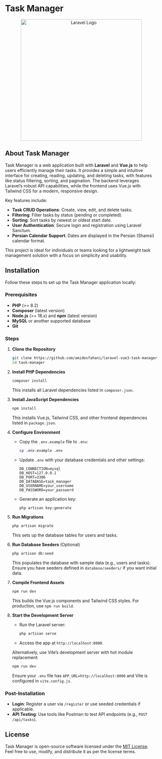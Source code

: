 # Task Manager

<p align="center">
  <a href="https://laravel.com" target="_blank">
    <img src="https://raw.githubusercontent.com/laravel/art/master/logo-lockup/5%20SVG/2%20CMYK/1%20Full%20Color/laravel-logolockup-cmyk-red.svg" width="400" alt="Laravel Logo">
  </a>
</p>

## About Task Manager

Task Manager is a web application built with **Laravel** and **Vue.js** to help users efficiently manage their tasks. It provides a simple and intuitive interface for creating, reading, updating, and deleting tasks, with features like status filtering, sorting, and pagination. The backend leverages Laravel’s robust API capabilities, while the frontend uses Vue.js with Tailwind CSS for a modern, responsive design.

Key features include:
- **Task CRUD Operations**: Create, view, edit, and delete tasks.
- **Filtering**: Filter tasks by status (pending or completed).
- **Sorting**: Sort tasks by newest or oldest start date.
- **User Authentication**: Secure login and registration using Laravel Sanctum.
- **Persian Calendar Support**: Dates are displayed in the Persian (Shamsi) calendar format.

This project is ideal for individuals or teams looking for a lightweight task management solution with a focus on simplicity and usability.

## Installation

Follow these steps to set up the Task Manager application locally:

### Prerequisites
- **PHP** (>= 8.2)
- **Composer** (latest version)
- **Node.js** (>= 18.x) and **npm** (latest version)
- **MySQL** or another supported database
- **Git**

### Steps

1. **Clone the Repository**
   ```bash
   git clone https://github.com/amidesfahani/laravel-vue3-task-manager.git
   cd task-manager
   ```

2. **Install PHP Dependencies**
   ```bash
   composer install
   ```
   This installs all Laravel dependencies listed in `composer.json`.

3. **Install JavaScript Dependencies**
   ```bash
   npm install
   ```
   This installs Vue.js, Tailwind CSS, and other frontend dependencies listed in `package.json`.

4. **Configure Environment**
   - Copy the `.env.example` file to `.env`:
     ```bash
     cp .env.example .env
     ```
   - Update `.env` with your database credentials and other settings:
     ```env
     DB_CONNECTION=mysql
     DB_HOST=127.0.0.1
     DB_PORT=3306
     DB_DATABASE=task_manager
     DB_USERNAME=your_username
     DB_PASSWORD=your_password
     ```
   - Generate an application key:
     ```bash
     php artisan key:generate
     ```

5. **Run Migrations**
   ```bash
   php artisan migrate
   ```
   This sets up the database tables for users and tasks.

6. **Run Database Seeders** (Optional)
   ```bash
   php artisan db:seed
   ```
   This populates the database with sample data (e.g., users and tasks). Ensure you have seeders defined in `database/seeders/` if you want initial data.

7. **Compile Frontend Assets**
   ```bash
   npm run dev
   ```
   This builds the Vue.js components and Tailwind CSS styles. For production, use `npm run build`.

8. **Start the Development Server**
   - Run the Laravel server:
     ```bash
     php artisan serve
     ```
   - Access the app at `http://localhost:8000`.

   Alternatively, use Vite’s development server with hot module replacement:
   ```bash
   npm run dev
   ```
   Ensure your `.env` file has `APP_URL=http://localhost:8000` and Vite is configured in `vite.config.js`.

### Post-Installation
- **Login**: Register a user via `/register` or use seeded credentials if applicable.
- **API Testing**: Use tools like Postman to test API endpoints (e.g., `POST /api/tasks`).

## License

Task Manager is open-source software licensed under the [MIT License](https://opensource.org/licenses/MIT). Feel free to use, modify, and distribute it as per the license terms.